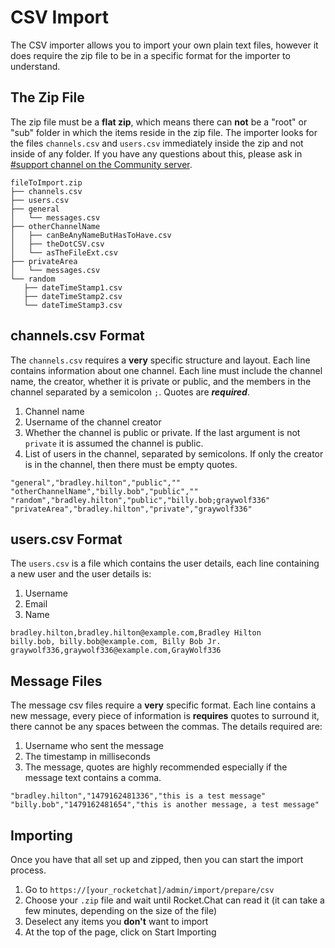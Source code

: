 # CSV Import

The CSV importer allows you to import your own plain text files, however it does require the zip file to be in a specific format for the importer to understand.

## The Zip File

The zip file must be a **flat zip**, which means there can **not** be a "root" or "sub" folder in which the items reside in the zip file. The importer looks for the files `channels.csv` and `users.csv` immediately inside the zip and not inside of any folder. If you have any questions about this, please ask in [#support channel on the Community server](https://open.rocket.chat/channel/support).

```
fileToImport.zip
├── channels.csv
├── users.csv
├── general
│   └── messages.csv
├── otherChannelName
│   ├── canBeAnyNameButHasToHave.csv
│   ├── theDotCSV.csv
│   └── asTheFileExt.csv
├── privateArea
│   └── messages.csv
└── random
   ├── dateTimeStamp1.csv
   ├── dateTimeStamp2.csv
   └── dateTimeStamp3.csv
```

## channels.csv Format

The `channels.csv` requires a **very** specific structure and layout. Each line contains information about one channel. Each line must include the channel name, the creator, whether it is private or public, and the members in the channel separated by a semicolon `;`. Quotes are **_required_**.

1. Channel name
2. Username of the channel creator
3. Whether the channel is public or private. If the last argument is not `private` it is assumed the channel is public.
4. List of users in the channel, separated by semicolons. If only the creator is in the channel, then there must be empty quotes.

```csv
"general","bradley.hilton","public",""
"otherChannelName","billy.bob","public",""
"random","bradley.hilton","public","billy.bob;graywolf336"
"privateArea","bradley.hilton","private","graywolf336"
```

## users.csv Format

The `users.csv` is a file which contains the user details, each line containing a new user and the user details is:

1. Username
2. Email
3. Name

```csv
bradley.hilton,bradley.hilton@example.com,Bradley Hilton
billy.bob, billy.bob@example.com, Billy Bob Jr.
graywolf336,graywolf336@example.com,GrayWolf336
```

## Message Files

The message csv files require a **very** specific format. Each line contains a new message, every piece of information is **requires** quotes to surround it, there cannot be any spaces between the commas. The details required are:

1. Username who sent the message
2. The timestamp in milliseconds
3. The message, quotes are highly recommended especially if the message text contains a comma.

```csv
"bradley.hilton","1479162481336","this is a test message"
"billy.bob","1479162481654","this is another message, a test message"
```

## Importing

Once you have that all set up and zipped, then you can start the import process.

1. Go to `https://[your_rocketchat]/admin/import/prepare/csv`
2. Choose your `.zip` file and wait until Rocket.Chat can read it (it can take a few minutes, depending on the size of the file)
3. Deselect any items you **don't** want to import
4. At the top of the page, click on Start Importing

